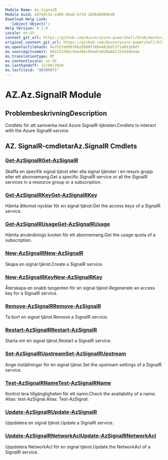 ```yaml
---
Module Name: Az.SignalR
Module Guid: a97e0c3e-e389-46a6-b73d-2b9bd6909bdb
Download Help Link:
  '[object Object]': 
Help Version: 0.1.0
Locale: en-US
content_git_url: https://github.com/Azure/azure-powershell/blob/master/src/SignalR/SignalR/help/Az.SignalR.md
original_content_git_url: https://github.com/Azure/azure-powershell/blob/master/src/SignalR/SignalR/help/Az.SignalR.md
ms.openlocfilehash: 4a752fe09b76bd20d8f30b44816d72f1a051b9d7
ms.sourcegitcommit: 04221336bc9eed46c05ed1e828a6811534d4b4ab
ms.translationtype: MT
ms.contentlocale: sv-SE
ms.lasthandoff: 12/08/2020
ms.locfileid: "98399971"
---
```

# <span data-ttu-id="41fc1-101">AZ.</span><span class="sxs-lookup"><span data-stu-id="41fc1-101">Az.SignalR Module</span></span>
## <span data-ttu-id="41fc1-102">Problembeskrivning</span><span class="sxs-lookup"><span data-stu-id="41fc1-102">Description</span></span>
<span data-ttu-id="41fc1-103">Cmdlets för att samverka med Azure SignalR-tjänsten.</span><span class="sxs-lookup"><span data-stu-id="41fc1-103">Cmdlets to interact with the Azure SignalR service.</span></span>

## <span data-ttu-id="41fc1-104">AZ. SignalR-cmdletar</span><span class="sxs-lookup"><span data-stu-id="41fc1-104">Az.SignalR Cmdlets</span></span>
### [<span data-ttu-id="41fc1-105">Get-AzSignalR</span><span class="sxs-lookup"><span data-stu-id="41fc1-105">Get-AzSignalR</span></span>](Get-AzSignalR.md)
<span data-ttu-id="41fc1-106">Skaffa en specifik signal tjänst eller alla signal tjänster i en resurs grupp eller ett abonnemang.</span><span class="sxs-lookup"><span data-stu-id="41fc1-106">Get a specific SignalR service or all the SignalR services in a resource group or a subscription.</span></span>

### [<span data-ttu-id="41fc1-107">Get-AzSignalRKey</span><span class="sxs-lookup"><span data-stu-id="41fc1-107">Get-AzSignalRKey</span></span>](Get-AzSignalRKey.md)
<span data-ttu-id="41fc1-108">Hämta åtkomst nycklar för en signal tjänst.</span><span class="sxs-lookup"><span data-stu-id="41fc1-108">Get the access keys of a SignalR service.</span></span>

### [<span data-ttu-id="41fc1-109">Get-AzSignalRUsage</span><span class="sxs-lookup"><span data-stu-id="41fc1-109">Get-AzSignalRUsage</span></span>](Get-AzSignalRUsage.md)
<span data-ttu-id="41fc1-110">Hämta användnings kvoten för ett abonnemang.</span><span class="sxs-lookup"><span data-stu-id="41fc1-110">Get the usage quota of a subscription.</span></span>

### [<span data-ttu-id="41fc1-111">New-AzSignalR</span><span class="sxs-lookup"><span data-stu-id="41fc1-111">New-AzSignalR</span></span>](New-AzSignalR.md)
<span data-ttu-id="41fc1-112">Skapa en signal tjänst.</span><span class="sxs-lookup"><span data-stu-id="41fc1-112">Create a SignalR service.</span></span>

### [<span data-ttu-id="41fc1-113">New-AzSignalRKey</span><span class="sxs-lookup"><span data-stu-id="41fc1-113">New-AzSignalRKey</span></span>](New-AzSignalRKey.md)
<span data-ttu-id="41fc1-114">Återskapa en snabb tangenten för en signal tjänst.</span><span class="sxs-lookup"><span data-stu-id="41fc1-114">Regenerate an access key for a SignalR service.</span></span>

### [<span data-ttu-id="41fc1-115">Remove-AzSignalR</span><span class="sxs-lookup"><span data-stu-id="41fc1-115">Remove-AzSignalR</span></span>](Remove-AzSignalR.md)
<span data-ttu-id="41fc1-116">Ta bort en signal tjänst.</span><span class="sxs-lookup"><span data-stu-id="41fc1-116">Remove a SignalR service.</span></span>

### [<span data-ttu-id="41fc1-117">Restart-AzSignalR</span><span class="sxs-lookup"><span data-stu-id="41fc1-117">Restart-AzSignalR</span></span>](Restart-AzSignalR.md)
<span data-ttu-id="41fc1-118">Starta om en signal tjänst.</span><span class="sxs-lookup"><span data-stu-id="41fc1-118">Restart a SignalR service.</span></span>

### [<span data-ttu-id="41fc1-119">Set-AzSignalRUpstream</span><span class="sxs-lookup"><span data-stu-id="41fc1-119">Set-AzSignalRUpstream</span></span>](Set-AzSignalRUpstream.md)
<span data-ttu-id="41fc1-120">Ange inställningar för en signal tjänst.</span><span class="sxs-lookup"><span data-stu-id="41fc1-120">Set the upstream settings of a SignalR service.</span></span>

### [<span data-ttu-id="41fc1-121">Test-AzSignalRName</span><span class="sxs-lookup"><span data-stu-id="41fc1-121">Test-AzSignalRName</span></span>](Test-AzSignalRName.md)
<span data-ttu-id="41fc1-122">Kontrol lera tillgängligheten för ett namn.</span><span class="sxs-lookup"><span data-stu-id="41fc1-122">Check the availability of a name.</span></span> <span data-ttu-id="41fc1-123">Alias: test-AzSignal.</span><span class="sxs-lookup"><span data-stu-id="41fc1-123">Alias: Test-AzSignal.</span></span>

### [<span data-ttu-id="41fc1-124">Update-AzSignalR</span><span class="sxs-lookup"><span data-stu-id="41fc1-124">Update-AzSignalR</span></span>](Update-AzSignalR.md)
<span data-ttu-id="41fc1-125">Uppdatera en signal tjänst.</span><span class="sxs-lookup"><span data-stu-id="41fc1-125">Update a SignalR service.</span></span>

### [<span data-ttu-id="41fc1-126">Update-AzSignalRNetworkAcl</span><span class="sxs-lookup"><span data-stu-id="41fc1-126">Update-AzSignalRNetworkAcl</span></span>](Update-AzSignalRNetworkAcl.md)
<span data-ttu-id="41fc1-127">Uppdatera NetworkAcl för en signal tjänst.</span><span class="sxs-lookup"><span data-stu-id="41fc1-127">Update the NetworkAcl of a SignalR service.</span></span>

